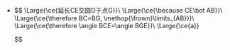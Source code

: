 -
  $$
  \Large{\ce{延长CE交圆O于点G}}\\
  \Large{\ce{\because CE\bot AB}}\\
  \Large{\ce{\therefore BC=BG, \methop{\frown}\limits_{AB}}}\\
  \Large{\ce{\therefore \angle BCE=\angle BGE}}\\
  \Large{\ce{a}}
  
  
  
  
  $$